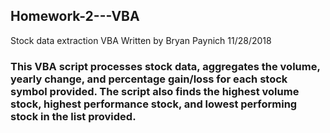 ## Homework-2---VBA
Stock data extraction VBA
Written by Bryan Paynich
11/28/2018

### This VBA script processes stock data, aggregates the volume, yearly change, and percentage gain/loss for each stock symbol provided.  The script also finds the highest volume stock, highest performance stock, and lowest performing stock in the list provided.
